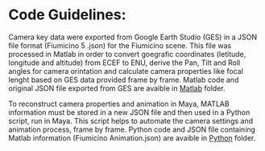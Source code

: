 # Code Guidelines:

Camera key data were exported from Google Earth Studio (GES) in a JSON file format (Fiumicino 5 .json) for the Fiumicino scene.
This file was processed in Matlab in order to convert goegrafic coordinates (letitude, longitude and altitude) from ECEF to ENU, derive the Pan, Tilt and Roll angles for camera orintation and calculate camera properties like focal lenght based on GES data provided frame by frame. 
Matlab code and original JSON file exported from GES are avaible in [Matlab](https://github.com/FedericoCGI/Integration-in-the-Google-Earth-Studio-Environment-for-Non-Tracking-Based-Matchmoving/tree/main/code/Matlab) folder.

To reconstruct camera properties and animation in Maya, MATLAB information must be stored in a new JSON file and then used in a Python script, run in Maya. This script helps to automate the camera settings and animation process, frame by frame.
Python code and JSON file containing Matlab information (Fiumicino Animation.json) are avaible in [Python](https://github.com/FedericoCGI/Integration-in-the-Google-Earth-Studio-Environment-for-Non-Tracking-Based-Matchmoving/tree/main/code/Python) folder.
